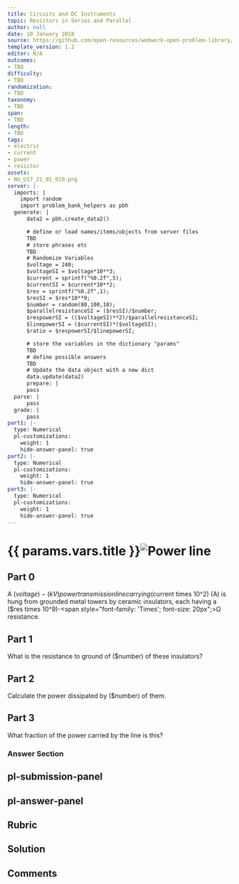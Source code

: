 ```yaml
---
title: Circuits and DC Instruments
topic: Resistors in Series and Parallel
author: null
date: 10 January 2018
source: https://github.com/open-resources/webwork-open-problem-library/tree/master/Contrib/BrockPhysics/College_Physics_Urone/21.Circuits_and_DC_Instruments/21-01.Resistors_in_Series_and_Parallel/NU_U17_21_01_010.pg
template_version: 1.2
editor: N/A
outcomes:
- TBD
difficulty:
- TBD
randomization:
- TBD
taxonomy:
- TBD
span:
- TBD
length:
- TBD
tags:
- electric
- current
- power
- resistor
assets:
- NU_U17_21_01_010.png
server: |-
  imports: |
    import random
    import problem_bank_helpers as pbh
  generate: |
      data2 = pbh.create_data2()

      # define or load names/items/objects from server files
      TBD
      # store phrases etc
      TBD
      # Randomize Variables
      $voltage = 240;
      $voltageSI = $voltage*10**3;
      $current = sprintf("%0.2f",5);
      $currentSI = $current*10**2;
      $res = sprintf("%0.2f",1);
      $resSI = $res*10**9;
      $number = random(80,100,10);
      $parallelresistanceSI = ($resSI)/$number;
      $respowerSI = (($voltageSI)**2)/$parallelresistanceSI;
      $linepowerSI = ($currentSI)*($voltageSI);
      $ratio = $respowerSI/$linepowerSI;

      # store the variables in the dictionary "params"
      TBD
      # define possible answers
      TBD
      # Update the data object with a new dict
      data.update(data2)
      prepare: |
      pass
  parse: |
      pass
  grade: |
      pass
part1: |-
  type: Numerical
  pl-customizations:
    weight: 1
    hide-answer-panel: true
part2: |-
  type: Numerical
  pl-customizations:
    weight: 1
    hide-answer-panel: true
part3: |-
  type: Numerical
  pl-customizations:
    weight: 1
    hide-answer-panel: true
---
```


# {{ params.vars.title }}![Power line](NU_U17_21_01_010.png)

## Part 0 
A ($voltage)-(kV) power transmission line carrying ($current times 10^2) (A) is hung from grounded metal towers by ceramic insulators, each having a ($res times 10^9)-<span style="font-family: 'Times'; font-size: 20px";>&Omega;</span> resistance. 
## Part 1 
What is the resistance to ground of ($number) of these insulators? 
## Part 2 
Calculate the power dissipated by ($number) of them. 
## Part 3 
What fraction of the power carried by the line is this? 


### Answer Section 


## pl-submission-panel 


## pl-answer-panel 


## Rubric 


## Solution 


## Comments 


